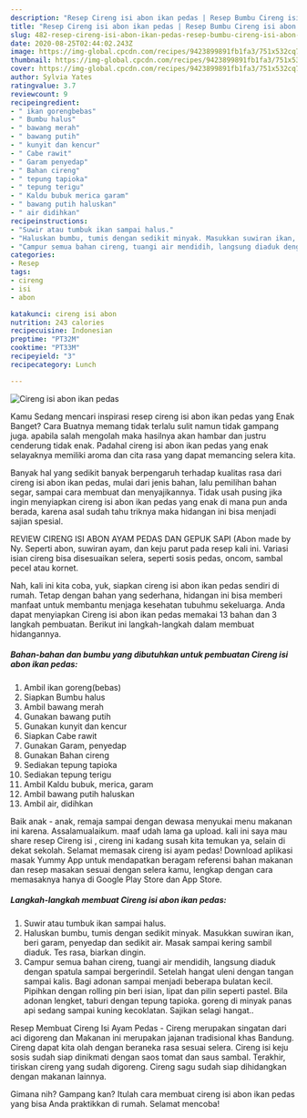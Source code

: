 ```yaml
---
description: "Resep Cireng isi abon ikan pedas | Resep Bumbu Cireng isi abon ikan pedas Yang Paling Enak"
title: "Resep Cireng isi abon ikan pedas | Resep Bumbu Cireng isi abon ikan pedas Yang Paling Enak"
slug: 482-resep-cireng-isi-abon-ikan-pedas-resep-bumbu-cireng-isi-abon-ikan-pedas-yang-paling-enak
date: 2020-08-25T02:44:02.243Z
image: https://img-global.cpcdn.com/recipes/9423899891fb1fa3/751x532cq70/cireng-isi-abon-ikan-pedas-foto-resep-utama.jpg
thumbnail: https://img-global.cpcdn.com/recipes/9423899891fb1fa3/751x532cq70/cireng-isi-abon-ikan-pedas-foto-resep-utama.jpg
cover: https://img-global.cpcdn.com/recipes/9423899891fb1fa3/751x532cq70/cireng-isi-abon-ikan-pedas-foto-resep-utama.jpg
author: Sylvia Yates
ratingvalue: 3.7
reviewcount: 9
recipeingredient:
- " ikan gorengbebas"
- " Bumbu halus"
- " bawang merah"
- " bawang putih"
- " kunyit dan kencur"
- " Cabe rawit"
- " Garam penyedap"
- " Bahan cireng"
- " tepung tapioka"
- " tepung terigu"
- " Kaldu bubuk merica garam"
- " bawang putih haluskan"
- " air didihkan"
recipeinstructions:
- "Suwir atau tumbuk ikan sampai halus."
- "Haluskan bumbu, tumis dengan sedikit minyak. Masukkan suwiran ikan, beri garam, penyedap dan sedikit air. Masak sampai kering sambil diaduk. Tes rasa, biarkan dingin."
- "Campur semua bahan cireng, tuangi air mendidih, langsung diaduk dengan spatula sampai bergerindil. Setelah hangat uleni dengan tangan sampai kalis. Bagi adonan sampai menjadi beberapa bulatan kecil. Pipihkan dengan rolling pin beri isian, lipat dan pilin seperti pastel. Bila adonan lengket, taburi dengan tepung tapioka. goreng di minyak panas api sedang sampai kuning kecoklatan. Sajikan selagi hangat.."
categories:
- Resep
tags:
- cireng
- isi
- abon

katakunci: cireng isi abon 
nutrition: 243 calories
recipecuisine: Indonesian
preptime: "PT32M"
cooktime: "PT33M"
recipeyield: "3"
recipecategory: Lunch

---
```



![Cireng isi abon ikan pedas](https://img-global.cpcdn.com/recipes/9423899891fb1fa3/751x532cq70/cireng-isi-abon-ikan-pedas-foto-resep-utama.jpg)

Kamu Sedang mencari inspirasi resep cireng isi abon ikan pedas yang Enak Banget? Cara Buatnya memang tidak terlalu sulit namun tidak gampang juga. apabila salah mengolah maka hasilnya akan hambar dan justru cenderung tidak enak. Padahal cireng isi abon ikan pedas yang enak selayaknya memiliki aroma dan cita rasa yang dapat memancing selera kita.

Banyak hal yang sedikit banyak berpengaruh terhadap kualitas rasa dari cireng isi abon ikan pedas, mulai dari jenis bahan, lalu pemilihan bahan segar, sampai cara membuat dan menyajikannya. Tidak usah pusing jika ingin menyiapkan cireng isi abon ikan pedas yang enak di mana pun anda berada, karena asal sudah tahu triknya maka hidangan ini bisa menjadi sajian spesial.

REVIEW CIRENG ISI ABON AYAM PEDAS DAN GEPUK SAPI (Abon made by Ny. Seperti abon, suwiran ayam, dan keju parut pada resep kali ini. Variasi isian cireng bisa disesuaikan selera, seperti sosis pedas, oncom, sambal pecel atau kornet.


Nah, kali ini kita coba, yuk, siapkan cireng isi abon ikan pedas sendiri di rumah. Tetap dengan bahan yang sederhana, hidangan ini bisa memberi manfaat untuk membantu menjaga kesehatan tubuhmu sekeluarga. Anda dapat menyiapkan Cireng isi abon ikan pedas memakai 13 bahan dan 3 langkah pembuatan. Berikut ini langkah-langkah dalam membuat hidangannya.

<!--inarticleads1-->

##### Bahan-bahan dan bumbu yang dibutuhkan untuk pembuatan Cireng isi abon ikan pedas:

1. Ambil  ikan goreng(bebas)
1. Siapkan  Bumbu halus
1. Ambil  bawang merah
1. Gunakan  bawang putih
1. Gunakan  kunyit dan kencur
1. Siapkan  Cabe rawit
1. Gunakan  Garam, penyedap
1. Gunakan  Bahan cireng
1. Sediakan  tepung tapioka
1. Sediakan  tepung terigu
1. Ambil  Kaldu bubuk, merica, garam
1. Ambil  bawang putih haluskan
1. Ambil  air, didihkan


Baik anak - anak, remaja sampai dengan dewasa menyukai menu makanan ini karena. Assalamualaikum. maaf udah lama ga upload. kali ini saya mau share resep Cireng isi , cireng ini kadang susah kita temukan ya, selain di dekat sekolah. Selamat memasak cireng isi ayam pedas! Download aplikasi masak Yummy App untuk mendapatkan beragam referensi bahan makanan dan resep masakan sesuai dengan selera kamu, lengkap dengan cara memasaknya hanya di Google Play Store dan App Store. 

<!--inarticleads2-->

##### Langkah-langkah membuat Cireng isi abon ikan pedas:

1. Suwir atau tumbuk ikan sampai halus.
1. Haluskan bumbu, tumis dengan sedikit minyak. Masukkan suwiran ikan, beri garam, penyedap dan sedikit air. Masak sampai kering sambil diaduk. Tes rasa, biarkan dingin.
1. Campur semua bahan cireng, tuangi air mendidih, langsung diaduk dengan spatula sampai bergerindil. Setelah hangat uleni dengan tangan sampai kalis. Bagi adonan sampai menjadi beberapa bulatan kecil. Pipihkan dengan rolling pin beri isian, lipat dan pilin seperti pastel. Bila adonan lengket, taburi dengan tepung tapioka. goreng di minyak panas api sedang sampai kuning kecoklatan. Sajikan selagi hangat..


Resep Membuat Cireng Isi Ayam Pedas - Cireng merupakan singatan dari aci digoreng dan Makanan ini merupakan jajanan tradisional khas Bandung. Cireng dapat kita olah dengan beraneka rasa sesuai selera. Cireng isi keju sosis sudah siap dinikmati dengan saos tomat dan saus sambal. Terakhir, tiriskan cireng yang sudah digoreng. Cireng sagu sudah siap dihidangkan dengan makanan lainnya. 

Gimana nih? Gampang kan? Itulah cara membuat cireng isi abon ikan pedas yang bisa Anda praktikkan di rumah. Selamat mencoba!
